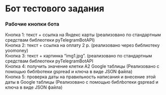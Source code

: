 # Бот тестового задания

### Рабочие кнопки бота

Кнопка 1: текст + ссылка на Яндекс карты (реализовано по стандартным средствам библеотеки pyTelegramBotAPI)<br/>
Кнопка 2: текст + ссылка на оплату 2 р. (реализовано через библиотеку yoomoney)<br/>
Кнопка 3: текст + картинка “img1.jpg”. (реализовано по стандартным средствам библеотеки pyTelegramBotAPI<br/>
Кнопка 4: получить значение клетки А2 Google таблицы (Реализовано с помощью библbотеки gspread и ключа в виде JSON файла)<br/>
Кнопка 5: проверка даты на правильность написания и внесение этой даты в Google таблицы (Реализовано с помощью библbотеки gspread и ключа в виде JSON файла)<br/>
